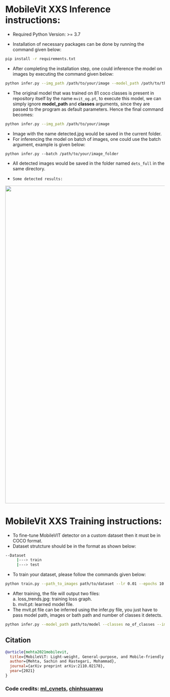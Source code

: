 # MobileVit XXS Inference instructions:

* Required Python Version: >= 3.7

* Installation of necessary packages can be done by running the command given below:

```bash
pip install -r requirements.txt
```

* After completing the installation step, one could inference the model on images by executing the command given below:

```bash
python infer.py --img_path /path/to/your/image --model_path /path/to/the/model --classes number of classes
```

* The original model that was trained on 81 coco classes is present in repository itself by the name ```mvit_og.pt```, to execute this model, we can simply ignore **model_path** and **classes** arguments, since they are passed to the program as default parameters. Hence the final command becomes:

```bash
python infer.py --img_path /path/to/your/image 
```
* Image with the name detected.jpg would be saved in the current folder.
* For inferencing the model on batch of images, one could use the batch argument, example is given below:

```
python infer.py --batch /path/to/your/image_folder
```
* All detected images would be saved in the folder named ```dets_full``` in the same directory.

* ```Some detected results:```
<p align="center">
  <img src="dets.png" width = 1000>
</p>

# MobileVit XXS Training instructions:

* To fine-tune MobileVIT detector on a custom dataset then it must be in COCO format.
* Dataset strutcture should be in the format as shown below:
```bash
--Dataset
     |---> train
     |---> test
```
* To train your dataset, please follow the commands given below:
```bash
python train.py --path_to_images path/to/dataset --lr 0.01 --epochs 10 --classes no_of_classes_present --batch_size 32 --path_test_annotations path/to/test/annotations.json --path_train_annotations path/to/train/annotations.json --model_path mvit_og.pt
```

* After training, the file will output two files:  
   a. loss_trends.jpg: training loss graph.  
   b. mvit.pt: learned model file.  
* The mvit.pt file can be inferred using the infer.py file, you just have to pass model path, images or bath path and number of classes it detects.

```bash
python infer.py --model_path path/to/model --classes no_of_classes --img_path /path/to/image/
```

## Citation

```bibtex
@article{mehta2021mobilevit,
  title={MobileViT: Light-weight, General-purpose, and Mobile-friendly Vision Transformer},
  author={Mehta, Sachin and Rastegari, Mohammad},
  journal={arXiv preprint arXiv:2110.02178},
  year={2021}
}
```

### Code credits: [ml_cvnets](https://github.com/apple/ml-cvnets/tree/cvnets-v0.1), [chinhsuanwu](https://github.com/chinhsuanwu/mobilevit-pytorch)
